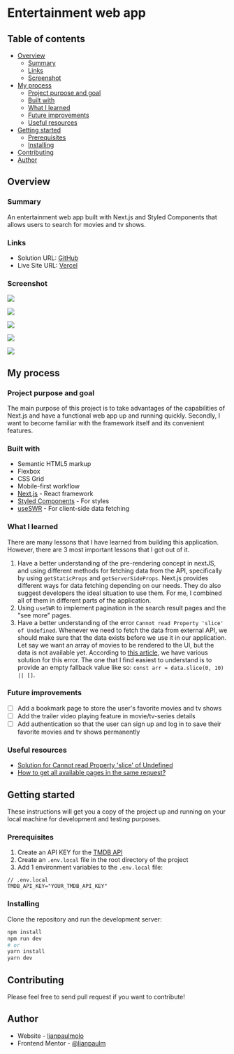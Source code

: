 # Entertainment web app

## Table of contents

- [Overview](#overview)
  - [Summary](#summary)
  - [Links](#links)
  - [Screenshot](#screenshot)
- [My process](#my-process)
  - [Project purpose and goal](#project-purpose-and-goal)
  - [Built with](#built-with)
  - [What I learned](#what-i-learned)
  - [Future improvements](#future-improvements)
  - [Useful resources](#useful-resources)
- [Getting started](#getting-started)
  - [Prerequisites](#prerequisites)
  - [Installing](#installing)
- [Contributing](#contributing)
- [Author](#author)

## Overview

### Summary

An entertainment web app built with Next.js and Styled Components that allows users to search for movies and tv shows.

### Links

- Solution URL: [GitHub](https://github.com/lianpaulm/entertainment-web-app)
- Live Site URL: [Vercel](https://lp-entertainment.vercel.app/)

### Screenshot

![](/assets/home.jpg)

![](/assets/movies.jpg)

![](/assets/tv-series.jpg)

![](/assets/search-result.jpg)

![](/assets/movie-detail.jpg)

## My process

### Project purpose and goal

The main purpose of this project is to take advantages of the capabilities of Next.js and have a functional web app up and running quickly. Secondly, I want to become familiar with the framework itself and its convenient features.

### Built with

- Semantic HTML5 markup
- Flexbox
- CSS Grid
- Mobile-first workflow
- [Next.js](https://nextjs.org/) - React framework
- [Styled Components](https://styled-components.com/) - For styles
- [useSWR](https://swr.vercel.app/) - For client-side data fetching

### What I learned

There are many lessons that I have learned from building this application. However, there are 3 most important lessons that I got out of it.

1. Have a better understanding of the pre-rendering concept in nextJS, and using different methods for fetching data from the API, specifically by using `getStaticProps` and `getServerSideProps`. Next.js provides different ways for data fetching depending on our needs. They do also suggest developers the ideal situation to use them. For me, I combined all of them in different parts of the application.
2. Using `useSWR` to implement pagination in the search result pages and the "see more" pages.
3. Have a better understanding of the error `Cannot read Property 'slice' of Undefined`. Whenever we need to fetch the data from external API, we should make sure that the data exists before we use it in our application. Let say we want an array of movies to be rendered to the UI, but the data is not available yet. According to [this article](https://bobbyhadz.com/blog/javascript-cannot-read-property-slice-of-undefined), we have various solution for this error. The one that I find easiest to understand is to provide an empty fallback value like so: `const arr = data.slice(0, 10) || []`.

### Future improvements

- [ ] Add a bookmark page to store the user's favorite movies and tv shows
- [ ] Add the trailer video playing feature in movie/tv-series details
- [ ] Add authentication so that the user can sign up and log in to save their favorite movies and tv shows permanently

### Useful resources

- [Solution for Cannot read Property 'slice' of Undefined](https://bobbyhadz.com/blog/javascript-cannot-read-property-slice-of-undefined)
- [How to get all available pages in the same request?](https://www.themoviedb.org/talk/55aa2a76c3a3682d63002fb1?language=en)

## Getting started

These instructions will get you a copy of the project up and running on your local machine for development and testing purposes.

### Prerequisites

1. Create an API KEY for the [TMDB API](https://www.themoviedb.org/documentation/api)
2. Create an `.env.local` file in the root directory of the project
3. Add 1 environment variables to the `.env.local` file:

```env
// .env.local
TMDB_API_KEY="YOUR_TMDB_API_KEY"
```

### Installing

Clone the repository and run the development server:

```bash
npm install
npm run dev
# or
yarn install
yarn dev
```

## Contributing

Please feel free to send pull request if you want to contribute!

## Author

- Website - [lianpaulmolo](https://lianpaulmolo.vercel.app)
- Frontend Mentor - [@lianpaulm](https://www.frontendmentor.io/profile/lianpaulm)
